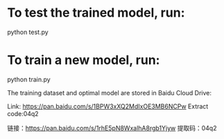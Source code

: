 # To test the trained model, run:
  python test.py

# To train a new model, run:
  python train.py

The training dataset and optimal model are stored in Baidu Cloud Drive:

Link: https://pan.baidu.com/s/1BPW3xXQ2MdIxOE3MB6NCPw 
Extract code:04q2


链接：https://pan.baidu.com/s/1rhE5pN8WxalhA8rgb1Yjyw 
提取码：04q2
